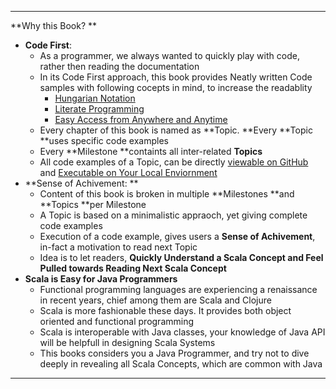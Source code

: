 
---

**Why this Book? **

* **Code First**: 
  * As a programmer, we always wanted to quickly play with code, rather then reading the documentation
  * In its Code First approach, this book provides Neatly written Code samples with following cocepts in mind, to increase the readablity 
    * [Hungarian Notation](https://en.wikipedia.org/wiki/Hungarian_notation)
    * [Literate Programming](https://en.wikipedia.org/wiki/Literate_programming)
    * [Easy Access from Anywhere and Anytime](http://inbravo.github.io/scala-src)
  * Every chapter of this book is named as **Topic. **Every **Topic **uses specific code examples 
  * Every **Milestone **containts all inter-related **Topics**
  * All code examples of a Topic, can be directly [viewable on GitHub](http://inbravo.github.io/scala-src/) and [Executable on Your Local Enviornment](https://inbravo.gitbooks.io/java-to-scala/content/first-milestone/setup-well-begun-half-done.html)
* **Sense of Achivement: **
  * Content of this book is broken in multiple **Milestones **and **Topics **per Milestone
  * A Topic is based on a minimalistic appraoch, yet giving complete code examples
  * Execution of a code example, gives users a **Sense of Achivement**, in-fact a motivation to read next Topic
  * Idea is to let readers, **Quickly Understand a Scala Concept and Feel Pulled towards Reading Next Scala Concept**
* **Scala is Easy for Java Programmers**
  * Functional programming languages are experiencing a renaissance in recent years, chief among them are Scala and Clojure
  * Scala is more fashionable these days. It provides both object oriented and functional programming 
  * Scala is interoperable with Java classes, your knowledge of Java API will be helpfull in designing Scala Systems
  * This books considers you a Java Programmer, and try not to dive deeply in revealing all Scala Concepts, which are common with Java

---



